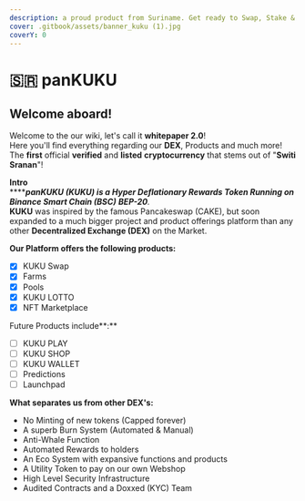 ```yaml
---
description: a proud product from Suriname. Get ready to Swap, Stake & Shop!
cover: .gitbook/assets/banner_kuku (1).jpg
coverY: 0
---
```


# 🇸🇷 panKUKU

## Welcome aboard!

Welcome to the our wiki, let's call it **whitepaper 2.0**!\
Here you'll find everything regarding our **DEX**, Products and much more!\
The **first** official **verified** and **listed** **cryptocurrency** that stems out of "**Switi Sranan**"!

**Intro**\
****_**panKUKU (KUKU) is a Hyper Deflationary Rewards Token Running on Binance Smart Chain (BSC)**  **BEP-20**._ \
**KUKU** was inspired by the famous Pancakeswap (CAKE), but soon expanded to a much bigger project and product offerings platform than any other **Decentralized Exchange (DEX)** on the Market.

**Our Platform offers the following products:**

* [x] KUKU Swap
* [x] Farms
* [x] Pools
* [x] KUKU LOTTO
* [x] NFT Marketplace

Future Products include**:**

* [ ] KUKU PLAY
* [ ] KUKU SHOP
* [ ] KUKU WALLET
* [ ] Predictions
* [ ] Launchpad

**What separates us from other DEX's:**

* No Minting of new tokens (Capped forever)
* A superb Burn System (Automated & Manual)
* Anti-Whale Function
* Automated Rewards to holders
* An Eco System with expansive functions and products
* A Utility Token to pay on our own Webshop
* High Level Security Infrastructure
* Audited Contracts and a Doxxed (KYC) Team
